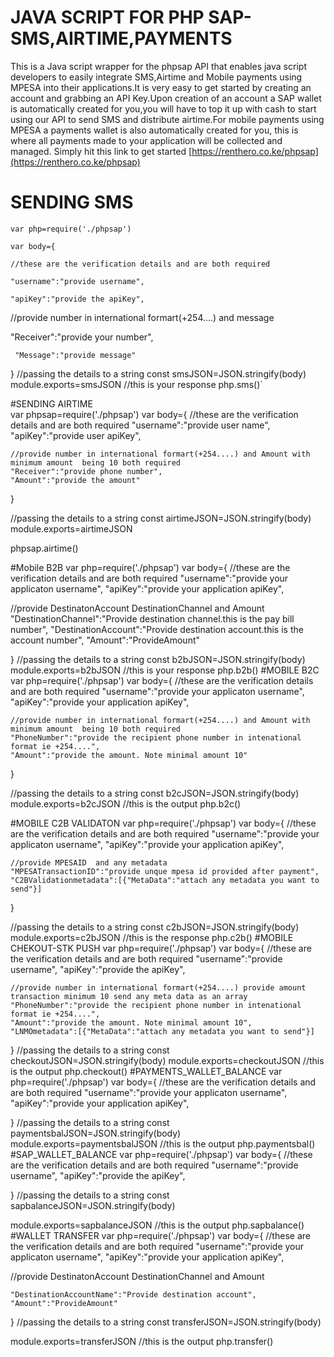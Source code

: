 # JAVA SCRIPT FOR PHP SAP-SMS,AIRTIME,PAYMENTS
This is a Java script wrapper for the phpsap API that enables java script developers to easily integrate SMS,Airtime and Mobile payments using MPESA into their applications.It is very easy to get started by creating an account and grabbing an API Key.Upon creation of an account a SAP wallet is automatically created for you,you will have to top it up with cash to start using our API to send SMS and distribute airtime.For mobile payments using MPESA a payments wallet is also automatically created for you, this is where all payments made to your application will be collected and managed. Simply hit this link to get started [https://renthero.co.ke/phpsap](https://renthero.co.ke/phpsap)

SENDING SMS
===


    var php=require('./phpsap')

    var body={

    //these are the verification details and are both required

    "username":"provide username",

    "apiKey":"provide the apiKey",

   //provide number in international formart(+254....) and message

   "Receiver":"provide your number",

	 "Message":"provide message"
}
//passing the details to a string
const smsJSON=JSON.stringify(body)
module.exports=smsJSON
//this is your response
    php.sms()`

#SENDING AIRTIME  
var phpsap=require('./phpsap')
var body={
    //these are the verification details and are both required
     "username":"provide user name",
     "apiKey":"provide user apiKey",

    //provide number in international formart(+254....) and Amount with minimum amount  being 10 both required
	"Receiver":"provide phone number",
	"Amount":"provide the amount"
}


//passing the details to a string
const airtimeJSON=JSON.stringify(body)
module.exports=airtimeJSON


phpsap.airtime()

#Mobile B2B
var php=require('./phpsap')
var body={
  //these are the verification details and are both required
  "username":"provide your applicaton username",
  "apiKey":"provide your application apiKey",


 //provide DestinatonAccount DestinationChannel and Amount
 "DestinationChannel":"Provide destination channel.this is the pay bill number",
  "DestinationAccount":"Provide destination account.this is the account number",
  "Amount":"ProvideAmount"
 
  
}
//passing the details to a string
const b2bJSON=JSON.stringify(body)
module.exports=b2bJSON
//this is your response
php.b2b()
#MOBILE B2C
var php=require('./phpsap')
var body={
    //these are the verification details and are both required
   	"username":"provide your applicaton username",
    "apiKey":"provide your application apiKey",

    //provide number in international formart(+254....) and Amount with minimum amount  being 10 both required
	"PhoneNumber":"provide the recipient phone number in intenational format ie +254....",
	"Amount":"provide the amount. Note minimal amount 10"
}


//passing the details to a string
const b2cJSON=JSON.stringify(body)
module.exports=b2cJSON
//this is the output
php.b2c()


#MOBILE C2B VALIDATON
var php=require('./phpsap')
var body={
    //these are the verification details and are both required
   	"username":"provide your applicaton username",
    "apiKey":"provide your application apiKey",
     
    //provide MPESAID  and any metadata
    "MPESATransactionID":"provide unque mpesa id provided after payment",
    "C2BValidationmetadata":[{"MetaData":"attach any metadata you want to send"}]
}


//passing the details to a string
const c2bJSON=JSON.stringify(body)
module.exports=c2bJSON
//this is the response
php.c2b()
#MOBILE CHEKOUT-STK PUSH
var php=require('./phpsap')
var body={
      //these are the verification details and are both required
      "username":"provide username",
      "apiKey":"provide the apiKey",
   

    //provide number in international formart(+254....) provide amount transaction minimum 10 send any meta data as an array
    "PhoneNumber":"provide the recipient phone number in intenational format ie +254....",
	"Amount":"provide the amount. Note minimal amount 10",
    "LNMOmetadata":[{"MetaData":"attach any metadata you want to send"}]
    
}
//passing the details to a string
const checkoutJSON=JSON.stringify(body)
module.exports=checkoutJSON
//this is the output
php.checkout()
#PAYMENTS_WALLET_BALANCE
var php=require('./phpsap')
var body={
    //these are the verification details and are both required
    "username":"provide your applicaton username",
    "apiKey":"provide your application apiKey",
        
}
//passing the details to a string
const paymentsbalJSON=JSON.stringify(body)
module.exports=paymentsbalJSON
//this is the output
php.paymentsbal()
#SAP_WALLET_BALANCE
var php=require('./phpsap')
var body={
    //these are the verification details and are both required
    "username":"provide username",
    "apiKey":"provide the apiKey",
        
}
//passing the details to a string
const sapbalanceJSON=JSON.stringify(body)

module.exports=sapbalanceJSON
//this is the output
php.sapbalance()
#WALLET TRANSFER
var php=require('./phpsap')
var body={
    //these are the verification details and are both required
    "username":"provide your applicaton username",
    "apiKey":"provide your application apiKey",
  
  
   //provide DestinatonAccount DestinationChannel and Amount
  
    "DestinationAccountName":"Provide destination account",
    "Amount":"ProvideAmount"
   
    
  }
  //passing the details to a string
  const transferJSON=JSON.stringify(body)
  
  module.exports=transferJSON
//this is the output
php.transfer()
